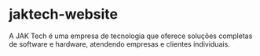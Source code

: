 # jaktech-website

A JAK Tech é uma empresa de tecnologia que oferece soluções completas de software e hardware, atendendo empresas e clientes individuais.